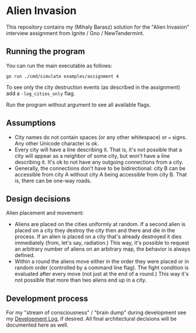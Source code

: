 # Alien Invasion

This repository contains my (Mihaly Barasz) solution for the "Alien Invasion" interview
assignment from Ignite / Gno / NewTendermint.

## Running the program

You can run the main executable as follows:

```
go run ./cmd/simulate examples/assignment 4
```

To see only the city destruction events (as described in the assignment) add a `-log_cities_only`
flag.

Run the program without argument to see all available flags.

## Assumptions

- City names do not contain spaces (or any other whitespace) or `=` signs. Any other Unicode
  character is ok.
- Every city will have a line describing it. That is, it's not possible that a city will appear
  as a neighbor of some city, but won't have a line describing it. It's ok to not have any
  outgoing connections from a city.
- Generally, the connections don't have to be bidirectional: city B can be accessible from city A
  without city A being accessible from city B. That is, there can be one-way roads.

## Design decisions

Alien placement and movement:

- Aliens are placed on the cities uniformly at random. If a second alien is placed on a city
  they destroy the city then and there and die in the process. If an alien is placed on a city
  that's already destroyed it dies immediately (from, let's say, radiation.) This way, it's
  possible to request an arbitrary number of aliens on an arbitrary map, the behavior is always
  defined.
- Within a round the aliens move either in the order they were placed or in random order
  (controlled by a command line flag). The fight condition is evaluated after every move (not
  just at the end of a round.) This way it's not possible that more than two aliens end up in
  a city.

## Development process

For my "stream of consciousness" / "brain dump" during development see my
[Development Log](DevelopmentLog.md), if desired. All final architectural decisions will be
documented here as well.

